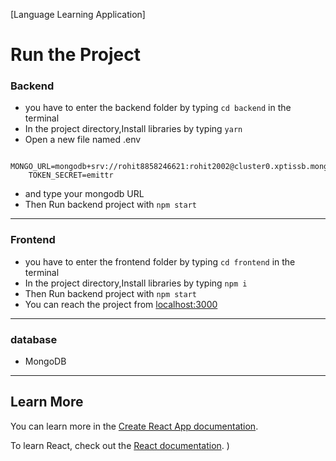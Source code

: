 [Language Learning Application]
# Run the Project

### Backend

- you have to enter the backend folder by typing `cd backend` in the terminal
- In the project directory,Install libraries by typing `yarn`
- Open a new file named .env

```environment
    MONGO_URL=mongodb+srv://rohit8858246621:rohit2002@cluster0.xptissb.mongodb.net/LanguageLearning
    TOKEN_SECRET=emittr
```

- and type your mongodb URL
- Then Run backend project with `npm start`

---

### Frontend

- you have to enter the frontend folder by typing `cd frontend` in the terminal
- In the project directory,Install libraries by typing `npm i`
- Then Run backend project with `npm start`
- You can reach the project from [localhost:3000](http://localhost:3000/)

---


### database

- MongoDB

---

## Learn More

You can learn more in the [Create React App documentation](https://facebook.github.io/create-react-app/docs/getting-started).

To learn React, check out the [React documentation](https://reactjs.org/).
)
